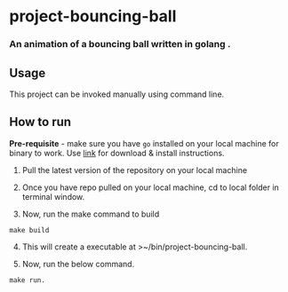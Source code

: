 # project-bouncing-ball

### An animation of a bouncing ball written in golang .

## Usage

This project can be invoked manually using command line.

## How to run

**Pre-requisite** - make sure you have ```go``` installed on your local machine for binary to work. Use [link](https://golang.org/doc/install?download=go1.14.4.darwin-amd64.pkg) for download & install instructions.

1. Pull the latest version of the repository on your local machine

2. Once you have repo pulled on your local machine, cd to local folder in terminal window.

3. Now, run the make command to build

```
make build
```

4. This will create a executable at >~/bin/project-bouncing-ball. 

5. Now, run the below command.

```
make run.
```
